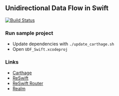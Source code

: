## Unidirectional Data Flow in Swift

[![Build Status](https://travis-ci.org/avdyushin/UDF_Swift.svg?branch=master)](https://travis-ci.org/avdyushin/UDF_Swift)

### Run sample project

* Update dependencies with `./update_carthage.sh`
* Open `UDF_Swift.xcodeproj`

### Links

- [Carthage](https://github.com/Carthage/Carthage)
- [ReSwift](https://github.com/ReSwift/ReSwift)
- [ReSwift Router](https://github.com/ReSwift/ReSwift-Router)
- [Realm](https://realm.io)

